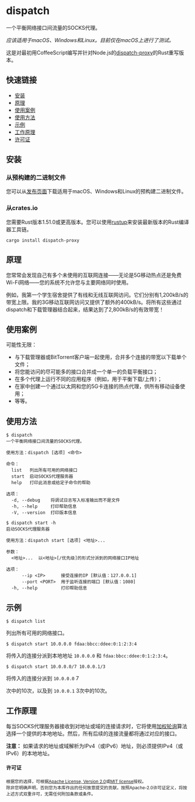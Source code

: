 # dispatch

一个平衡网络接口间流量的SOCKS代理。

_应该适用于macOS、Windows和Linux。目前仅在macOS上进行了测试。_

这是对最初用CoffeeScript编写并针对Node.js的[dispatch-proxy](https://github.com/alexkirsz/dispatch-proxy)的Rust重写版本。

## 快速链接

- [安装](#安装)
- [原理](#原理)
- [使用案例](#使用案例)
- [使用方法](#使用方法)
- [示例](#示例)
- [工作原理](#工作原理)
- [许可证](#许可证)

## 安装

### 从预构建的二进制文件

您可以从[发布页面](https://github.com/alexkirsz/dispatch/releases)下载适用于macOS、Windows和Linux的预构建二进制文件。

### 从crates.io

您需要Rust版本1.51.0或更高版本。您可以使用[rustup](https://rustup.rs/)来安装最新版本的Rust编译器工具链。

```
cargo install dispatch-proxy
```

## 原理

您常常会发现自己有多个未使用的互联网连接——无论是5G移动热点还是免费Wi-Fi网络——您的系统不允许您与主要网络同时使用。

例如，我第一个学生宿舍提供了有线和无线互联网访问。它们分别有1,200kB/s的带宽上限。我的3G移动互联网访问又提供了额外的400kB/s。将所有这些通过dispatch和下载管理器结合起来，结果达到了2,800kB/s的有效带宽！

## 使用案例

可能性无限：

- 与下载管理器或BitTorrent客户端一起使用，合并多个连接的带宽以下载单个文件；
- 将您能访问的尽可能多的接口合并成一个单一的负载平衡接口；
- 在多个代理上运行不同的应用程序（例如，用于平衡下载/上传）；
- 在家中创建一个通过以太网和您的5G卡连接的热点代理，供所有移动设备使用；
- 等等。

## 使用方法

```
$ dispatch
一个平衡网络接口间流量的SOCKS代理。

使用方法：dispatch [选项] <命令>

命令：
  list   列出所有可用的网络接口
  start  启动SOCKS代理服务器
  help   打印此消息或给定子命令的帮助

选项：
  -d, --debug    将调试日志写入标准输出而不是文件
  -h, --help     打印帮助信息
  -V, --version  打印版本信息
```

```
$ dispatch start -h
启动SOCKS代理服务器

使用方法：dispatch start [选项] <地址>...

参数：
  <地址>...  以<地址>[/优先级]的形式分派到的网络接口IP地址

选项：
      --ip <IP>      接受连接的IP [默认值：127.0.0.1]
      --port <PORT>  用于监听连接的端口 [默认值：1080]
  -h, --help         打印帮助信息
```

## 示例

```
$ dispatch list
```

列出所有可用的网络接口。

```
$ dispatch start 10.0.0.0 fdaa:bbcc:ddee:0:1:2:3:4
```

将传入的连接分派到本地地址 `10.0.0.0` 和 `fdaa:bbcc:ddee:0:1:2:3:4`。

```
$ dispatch start 10.0.0.0/7 10.0.0.1/3
```

将传入的连接分派到 `10.0.0.0` 7

次中的10次，以及到 `10.0.0.1` 3次中的10次。

## 工作原理

每当SOCKS代理服务器接收到对地址或域的连接请求时，它将使用[加权轮询](https://en.wikipedia.org/wiki/Weighted_round_robin)算法选择一个提供的本地地址。然后，所有后续的连接流量都将通过对应的接口。

**注意：** 如果请求的地址或域解析为IPv4（或IPv6）地址，则必须提供IPv4（或IPv6）的本地地址。

#### 许可证

<sup>
根据您的选择，可根据<a href="LICENSE-APACHE">Apache License, Version
2.0</a>或<a href="LICENSE-MIT">MIT license</a>授权。
</sup>

<br>

<sub>
除非您明确声明，否则您为本库作出的任何故意提交的贡献，按照Apache-2.0许可证定义，将按上述方式双重许可，无需任何附加条款或条件。
</sub>
